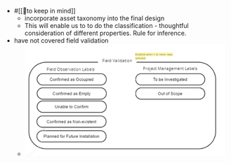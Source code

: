 - #[[🧠to keep in mind]]
	- incorporate asset taxonomy into the final design
	- This will enable us to to do the classification - thoughtful consideration of different properties. Rule for inference.
- have not covered field validation
	- ![image.png](../assets/image_1690467148943_0.png)